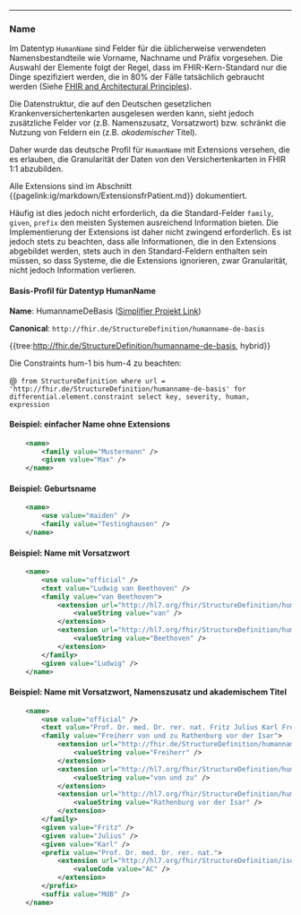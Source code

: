 ------------

### Name

Im Datentyp `HumanName` sind Felder für die üblicherweise verwendeten Namensbestandteile wie Vorname, Nachname und Präfix vorgesehen. Die Auswahl der Elemente folgt der Regel, dass im FHIR-Kern-Standard nur die Dinge spezifiziert werden, die in 80% der Fälle tatsächlich gebraucht werden (Siehe [FHIR and Architectural Principles](https://www.hl7.org/fhir/r4/overview-arch.html#principles)).

Die Datenstruktur, die auf den Deutschen gesetzlichen Krankenversichertenkarten ausgelesen werden kann, sieht jedoch zusätzliche Felder vor (z.B. Namenszusatz, Vorsatzwort) bzw. schränkt die Nutzung von Feldern ein (z.B. *akademischer* Titel).

Daher wurde das deutsche Profil für `HumanName` mit Extensions versehen, die es erlauben, die Granularität der Daten von den Versichertenkarten in FHIR 1:1 abzubilden.

Alle Extensions sind im Abschnitt {{pagelink:ig/markdown/ExtensionsfrPatient.md}} dokumentiert.

Häufig ist dies jedoch nicht erforderlich, da die Standard-Felder `family`, `given`, `prefix` den meisten Systemen ausreichend Information bieten. Die Implementierung der Extensions ist daher nicht zwingend erforderlich. Es ist jedoch stets zu beachten, dass alle Informationen, die in den Extensions abgebildet werden, stets auch in den Standard-Feldern enthalten sein müssen, so dass Systeme, die die Extensions ignorieren, zwar Granularität, nicht jedoch Information verlieren.


#### Basis-Profil für Datentyp HumanName

**Name**: HumannameDeBasis ([Simplifier Projekt Link](https://simplifier.net/resolve?canonical=http://fhir.de/StructureDefinition/humanname-de-basis&scope=de.basisprofil.r4@1.5.3))

**Canonical**: `http://fhir.de/StructureDefinition/humanname-de-basis`

{{tree:http://fhir.de/StructureDefinition/humanname-de-basis, hybrid}}

Die Constraints hum-1 bis hum-4 zu beachten:

@``` from StructureDefinition where url = 'http://fhir.de/StructureDefinition/humanname-de-basis' for differential.element.constraint select key, severity, human, expression```

#### Beispiel: einfacher Name ohne Extensions
```xml
    <name>
        <family value="Mustermann" />
        <given value="Max" />
    </name>
```
#### Beispiel: Geburtsname
```xml
    <name>
        <use value="maiden" />
        <family value="Testinghausen" />
    </name>
``` 
#### Beispiel: Name mit Vorsatzwort
```xml
    <name>
        <use value="official" />
        <text value="Ludwig van Beethoven" />
        <family value="van Beethoven">
            <extension url="http://hl7.org/fhir/StructureDefinition/humanname-own-prefix">
                <valueString value="van" />
            </extension>
            <extension url="http://hl7.org/fhir/StructureDefinition/humanname-own-name">
                <valueString value="Beethoven" />
            </extension>
        </family>
        <given value="Ludwig" />
    </name>
```

#### Beispiel: Name mit Vorsatzwort, Namenszusatz und akademischem Titel

```xml
    <name>
        <use value="official" />
        <text value="Prof. Dr. med. Dr. rer. nat. Fritz Julius Karl Freiherr von und zu Rathenburg vor der Isar, MdB" />
        <family value="Freiherr von und zu Rathenburg vor der Isar">
            <extension url="http://fhir.de/StructureDefinition/humanname-namenszusatz">
                <valueString value="Freiherr" />
            </extension>
            <extension url="http://hl7.org/fhir/StructureDefinition/humanname-own-prefix">
                <valueString value="von und zu" />
            </extension>
            <extension url="http://hl7.org/fhir/StructureDefinition/humanname-own-name">
                <valueString value="Rathenburg vor der Isar" />
            </extension>
        </family>
        <given value="Fritz" />
        <given value="Julius" />
        <given value="Karl" />
        <prefix value="Prof. Dr. med. Dr. rer. nat.">
            <extension url="http://hl7.org/fhir/StructureDefinition/iso21090-EN-qualifier">
                <valueCode value="AC" />
            </extension>
        </prefix>
        <suffix value="MdB" />
    </name>
```
